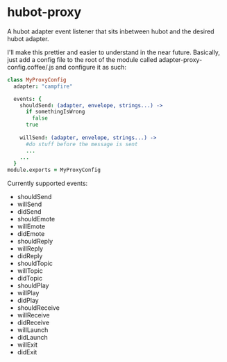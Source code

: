 hubot-proxy
=================

A hubot adapter event listener that sits inbetween hubot and the desired hubot adapter.

I'll make this prettier and easier to understand in the near future. Basically, just add a config file to the root of the module called adapter-proxy-config.coffee/.js and configure it as such:

```coffee
class MyProxyConfig
  adapter: "campfire"

  events: {
    shouldSend: (adapter, envelope, strings...) ->
      if somethingIsWrong
        false
      true
    
    willSend: (adapter, envelope, strings...) ->
      #do stuff before the message is sent
      ...
    ...
  }
module.exports = MyProxyConfig
```

Currently supported events:

- shouldSend
- willSend
- didSend
- shouldEmote
- willEmote
- didEmote
- shouldReply
- willReply
- didReply
- shouldTopic
- willTopic
- didTopic
- shouldPlay
- willPlay
- didPlay
- shouldReceive
- willReceive
- didReceive
- willLaunch
- didLaunch
- willExit
- didExit

